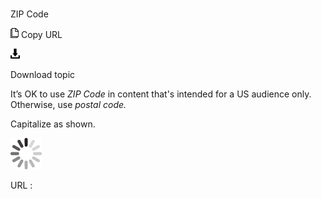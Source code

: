 ﻿# 

ZIP Code

![Copy URL](media/zip-code/Copy.png)
Copy URL

![Download](media/zip-code/Download.png)

Download topic

It’s OK to use *ZIP Code* in content that's intended for a US audience only. Otherwise, use *postal code.*

Capitalize as shown.

![In progress](media/zip-code/activity-large.gif)

URL :
